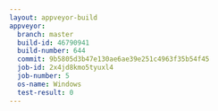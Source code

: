 ```yaml
---
layout: appveyor-build
appveyor:
  branch: master
  build-id: 46790941
  build-number: 644
  commit: 9b5805d3b47e130ae6ae39e251c4963f35b54f45
  job-id: 2x4jd8kmo5tyuxl4
  job-number: 5
  os-name: Windows
  test-result: 0
---
```

